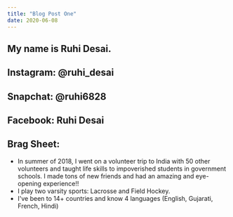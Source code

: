 ```yaml
---
title: "Blog Post One"
date: 2020-06-08
---
```

My name is Ruhi Desai.
---
Instagram: @ruhi_desai
---
Snapchat: @ruhi6828
---
Facebook: Ruhi Desai
---
Brag Sheet:
---
- In summer of 2018, I went on a volunteer trip to India with 50 other volunteers and taught life skills to impoverished students in government schools. I made tons of new friends and had an amazing and eye-opening experience!!
- I play two varsity sports: Lacrosse and Field Hockey.
- I've been to 14+ countries and know 4 languages (English, Gujarati, French, Hindi)
